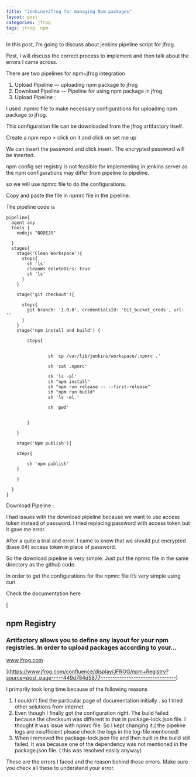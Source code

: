 ```yaml
---
title: "Jenkins+Jfrog for managing Npm packages"
layout: post
categories: jfrog
tags: jfrog  npm
---
```


In this post, I’m going to discuss about jenkins pipeline script for jfrog.

First, I will discuss the correct process to implement and then talk about the errors I came across.

There are two pipelines for npm+jfrog integration

1.  Upload Pipeline — uploading npm package to jfrog
2.  Download Pipeline — Pipeline for using npm package in jfrog
3.  Upload Pipeline :

I used .npmrc file to make necessary configurations for uploading npm package to jfrog.

This configuration file can be downloaded from the jfrog artifactory itself.

Create a npm repo > click on it and click on set me up

We can insert the password and click insert. The encrypted password will be inserted.

npm config set registry is not feasible for implementing in jenkins server as the npm configurations may differ from pipeline to pipeline.

so we will use npmrc file to do the configurations.

Copy and paste the file in npmrc file in the pipeline.

The pipeline code is

```
pipeline{  
  agent any  
  tools {  
    nodejs "NODEJS"  
     
  }  
  stages{  
    stage('Clean Workspace'){  
      steps{  
        sh 'ls'  
        cleanWs deleteDirs: true  
        sh 'ls'  
      }  
    }  
      
    stage('git checkout'){  
          
      steps{  
        git branch: '1.0.0', credentialsId: 'bit_bucket_creds', url: ''  
      }  
    }  
    stage('npm install and build') {  
      
        steps{  
              
                  
                sh 'cp /var/lib/jenkins/workspace/.npmrc .'  
                  
                sh 'cat .npmrc'  
                  
                sh 'ls -al'  
                sh "npm install"  
                sh "npm run release -- --first-release"  
                sh "npm run build"  
                sh 'ls -al '  
                  
                sh 'pwd'  
                  
  
        }  
      
    }  
      
    stage('Npm publish'){  
      
    steps{  
          
        sh 'npm publish'  
    }  
          
    }  
      
  }  
}
```

Download Pipeline :

I had issues with the download pipeline because we want to use access token instead of password. I tried replacing password with access token but it gave me error.

After a quite a trial and error. I came to know that we should put encrypted (base 64) access token in place of password.

So the download pipeline is very simple. Just put the npmrc file in the same directory as the github code.

In order to get the configurations for the npmrc file it’s very simple using curl

Check the documentation here

[

npm Registry
------------

### Artifactory allows you to define any layout for your npm registries. In order to upload packages according to your…

www.jfrog.com

](https://www.jfrog.com/confluence/display/JFROG/npm+Registry?source=post_page-----449d784d5877--------------------------------)

I primarily took long time because of the following reasons

1.  I couldn’t find the particular page of documentation initially . so I tried other solutions from internet
2.  Even though I finally got the configuration right. The build failed because the checksum was different to that in package-lock.json file. I thought it was issue with npmrc file. So I kept changing it.( the pipeline logs are insufficient please check the logs in the log-file mentioned)
3.  When i removed the package-lock.json file and then built in the build still failed. It was because one of the dependency was not mentioned in the package.json file. ( this was resolved easily anyway)

These are the errors I faced and the reason behind those errors. Make sure you check all these to understand your error.